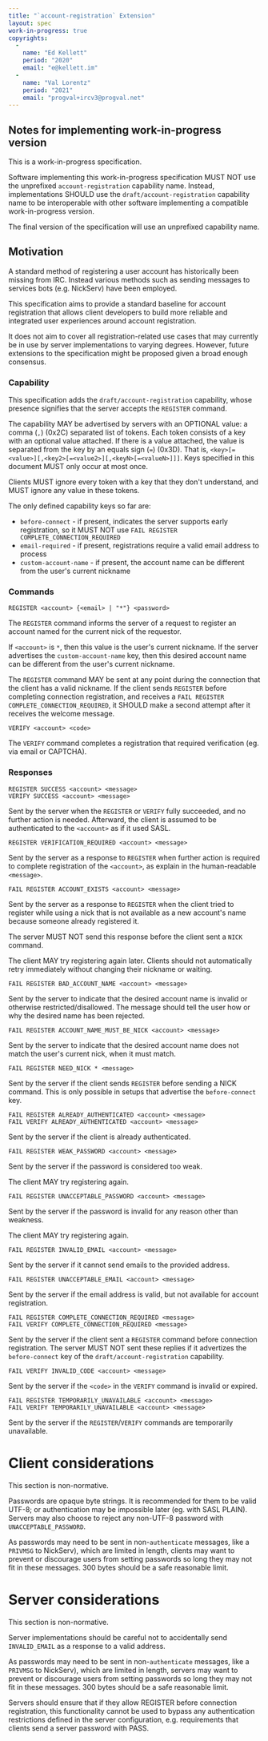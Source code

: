 ```yaml
---
title: "`account-registration` Extension"
layout: spec
work-in-progress: true
copyrights:
  -
    name: "Ed Kellett"
    period: "2020"
    email: "e@kellett.im"
  -
    name: "Val Lorentz"
    period: "2021"
    email: "progval+ircv3@progval.net"
---
```


## Notes for implementing work-in-progress version

This is a work-in-progress specification.

Software implementing this work-in-progress specification MUST NOT use
the unprefixed `account-registration` capability name.
Instead, implementations SHOULD use the `draft/account-registration`
capability name to be interoperable with other software implementing
a compatible work-in-progress version.

The final version of the specification will use an unprefixed capability name.

## Motivation

A standard method of registering a user account has historically been missing
from IRC. Instead various methods such as sending messages to services bots
(e.g. NickServ) have been employed.

This specification aims to provide a standard baseline for account
registration that allows client developers to build more reliable and
integrated user experiences around account registration.

It does not aim to cover all registration-related use cases that may currently
be in use by server implementations to varying degrees. However, future
extensions to the specification might be proposed given a broad enough
consensus.

### Capability

This specification adds the `draft/account-registration` capability, whose
presence signifies that the server accepts the `REGISTER` command.

The capability MAY be advertised by servers with an OPTIONAL value:
a comma (`,`) (0x2C) separated list of tokens. Each token consists of a key
with an optional value attached. If there is a value attached, the value
is separated from the key by an equals sign (`=`) (0x3D).
That is, `<key>[=<value>][,<key2>[=<value2>][,<keyN>[=<valueN>]]]`.
Keys specified in this document MUST only occur at most once.

Clients MUST ignore every token with a key that they don't understand,
and MUST ignore any value in these tokens.

The only defined capability keys so far are:

 * `before-connect` - if present, indicates the server supports early
   registration, so it MUST NOT use
   `FAIL REGISTER COMPLETE_CONNECTION_REQUIRED`
 * `email-required` - if present, registrations require a valid email address
   to process
 * `custom-account-name` - if present, the account name can be different
   from the user's current nickname

### Commands

    REGISTER <account> {<email> | "*"} <password>
    
The `REGISTER` command informs the server of a request to register
an account named for the current nick of the requestor.

If `<account>` is `*`, then this value is the user's current nickname.
If the server advertises the `custom-account-name` key, then this desired
account name can be different from the user's current nickname.

The `REGISTER` command MAY be sent at any point during the connection
that the client has a valid nickname.
If the client sends `REGISTER` before completing connection registration,
and receives a `FAIL REGISTER COMPLETE_CONNECTION_REQUIRED`, it SHOULD make
a second attempt after it receives the welcome message.

    VERIFY <account> <code>
    
The `VERIFY` command completes a registration that required verification
(eg. via email or CAPTCHA).

### Responses

    REGISTER SUCCESS <account> <message>
    VERIFY SUCCESS <account> <message>
    
Sent by the server when the `REGISTER` or `VERIFY` fully succeeded, and no
further action is needed.
Afterward, the client is assumed to be authenticated to the `<account>`
as if it used SASL.

    REGISTER VERIFICATION_REQUIRED <account> <message>
    
Sent by the server as a response to `REGISTER` when further action is required
to complete registration of the `<account>`, as explain in the human-readable
`<message>`.

    FAIL REGISTER ACCOUNT_EXISTS <account> <message>

Sent by the server as a response to `REGISTER` when the client tried to register
while using a nick that is not available as a new account's name
because someone already registered it.

The server MUST NOT send this response before the client sent a `NICK` command.

The client MAY try registering again later.
Clients should not automatically retry immediately without changing
their nickname or waiting.

    FAIL REGISTER BAD_ACCOUNT_NAME <account> <message>

Sent by the server to indicate that the desired account name is invalid or
otherwise restricted/disallowed. The message should tell the user how or why
the desired name has been rejected.

    FAIL REGISTER ACCOUNT_NAME_MUST_BE_NICK <account> <message>

Sent by the server to indicate that the desired account name does not match
the user's current nick, when it must match.

    FAIL REGISTER NEED_NICK * <message>

Sent by the server if the client sends `REGISTER` before sending a NICK command.
This is only possible in setups that advertise the `before-connect` key.

    FAIL REGISTER ALREADY_AUTHENTICATED <account> <message>
    FAIL VERIFY ALREADY_AUTHENTICATED <account> <message>

Sent by the server if the client is already authenticated.

    FAIL REGISTER WEAK_PASSWORD <account> <message>

Sent by the server if the password is considered too weak.

The client MAY try registering again.

    FAIL REGISTER UNACCEPTABLE_PASSWORD <account> <message>

Sent by the server if the password is invalid for any reason other than
weakness.

The client MAY try registering again.

    FAIL REGISTER INVALID_EMAIL <account> <message>

Sent by the server if it cannot send emails to the provided address.

    FAIL REGISTER UNACCEPTABLE_EMAIL <account> <message>

Sent by the server if the email address is valid, but not available for
account registration.

    FAIL REGISTER COMPLETE_CONNECTION_REQUIRED <message>
    FAIL VERIFY COMPLETE_CONNECTION_REQUIRED <message>

Sent by the server if the client sent a `REGISTER` command before connection
registration.
The server MUST NOT sent these replies if it advertizes the `before-connect`
key of the `draft/account-registration` capability.

    FAIL VERIFY INVALID_CODE <account> <message>

Sent by the server if the `<code>` in the `VERIFY` command is invalid
or expired.

    FAIL REGISTER TEMPORARILY_UNAVAILABLE <account> <message>
    FAIL VERIFY TEMPORARILY_UNAVAILABLE <account> <message>

Sent by the server if the `REGISTER`/`VERIFY` commands are temporarily
unavailable.


# Client considerations

This section is non-normative.

Passwords are opaque byte strings. It is recommended for them to be valid UTF-8;
or authentication may be impossible later (eg. with SASL PLAIN).
Servers may also choose to reject any non-UTF-8 password with `UNACCEPTABLE_PASSWORD`.

As passwords may need to be sent in non-`authenticate` messages,
like a `PRIVMSG` to NickServ), which are limited in length, clients may want to
prevent or discourage users from setting passwords so long they may not fit
in these messages. 300 bytes should be a safe reasonable limit.


# Server considerations

This section is non-normative.

Server implementations should be careful not to accidentally send `INVALID_EMAIL`
as a response to a valid address.

As passwords may need to be sent in non-`authenticate` messages,
like a `PRIVMSG` to NickServ), which are limited in length, servers may want to
prevent or discourage users from setting passwords so long they may not fit
in these messages. 300 bytes should be a safe reasonable limit.

Servers should ensure that if they allow REGISTER before connection registration,
this functionality cannot be used to bypass any authentication restrictions
defined in the server configuration, e.g. requirements that clients send
a server password with PASS.
